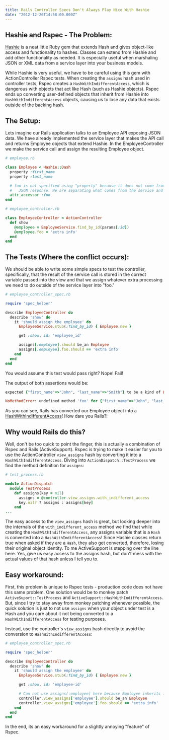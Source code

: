 ```yaml
---
title: Rails Controller Specs Don't Always Play Nice With Hashie
date: "2012-12-26T14:58:00.000Z"
---
```


## Hashie and Rspec - The Problem:

[Hashie](https://github.com/intridea/hashie) is a neat little Ruby gem that extends Hash and gives
object-like access and functionality to hashes. Classes can extend from Hashie and add other
functionality as needed. It is especially useful when marshaling JSON or XML data from a service
layer into your business models.

While Hashie is very useful, we have to be careful using this gem with ActionController Rspec tests.
When creating the `assigns` hash used in controller tests, Rspec creates a
`HashWithIndifferentAccess`, which is dangerous with objects that act like Hash (such as Hashie
objects). Rspec ends up converting user-defined objects that inherit from Hashie into
`HashWithIndifferentAccess` objects, causing us to lose any data that exists outside of the backing
hash.

## The Setup:

Lets imagine our Rails application talks to an Employee API exposing JSON data. We have already
implemented the service layer that makes the API call and returns Employee objects that extend
Hashie. In the EmployeeController we make the service call and assign the resulting Employee object.

```ruby
# employee.rb

class Employee < Hashie::Dash
  property :first_name
  property :last_name

  # foo is not specified using "property" because it does not come from the EmployeeService
  #   JSON response. We are separating what comes from the service and what does not.
  attr_accessor :foo
end
```

```ruby
# employee_controller.rb

class EmployeeController < ActionController
  def show
    @employee = EmployeeService.find_by_id(params[:id])
    @employee.foo = 'extra info'
  end
end
```

## The Tests (Where the conflict occurs):

We should be able to write some simple specs to test the controller, specifically, that the result
of the service call is stored in the correct variable passed into the view and that we assign
whatever extra processing we need to do outside of the service layer into "foo."

```ruby
# employee_controller_spec.rb

require 'spec_helper'

describe EmployeeController do
  describe 'show' do
    it 'should assign the employee' do
      EmployeeService.stub(:find_by_id) { Employee.new }

      get :show, id: 'employee_id'

      assigns[:employee].should be_an Employee
      assigns[:employee].foo.should == 'extra info'
    end
  end
end
```

You would assume this test would pass right? Nope! Fail!

The output of both assertions would be:

```ruby
expected {"first_name"=>"John", "last_name"=>"Smith"} to be a kind of Employee

NoMethodError: undefined method 'foo' for {"first_name"=>"John", "last_name"=>"Smith"}:ActiveSupport::HashWithIndifferentAccess
```

As you can see, Rails has converted our Employee object into a
[HashWithIndifferentAccess](http://api.rubyonrails.org/classes/ActiveSupport/HashWithIndifferentAccess.html)!
How dare you Rails?!

## Why would Rails do this?

Well, don't be too quick to point the finger, this is actually a combination of Rspec and Rails
(ActiveSupport). Rspec is trying to make it easier for you to use the ActionController
`view_assigns` hash by converting it into a `HashWithIndifferentAccess`. Diving into
`ActionDispatch::TestProcess` we find the method definition for `assigns`:

```ruby
# test_process.rb

module ActionDispatch
  module TestProcess
    def assigns(key = nil)
      assigns = @controller.view_assigns.with_indifferent_access
      key.nil? ? assigns : assigns[key]
    end
...
```

The easy access to the `view_assigns` hash is great, but looking deeper into the internals of the
`with_indifferent_access` method we find that while creating the `HashWithIndifferentAccess`, any
assigns variable that is a `Hash` is converted into a `HashWithIndifferentAccess`! Since Hashie
classes return true when asked if they are a `Hash`, they also get converted, therefore, losing
their original object identity. To me ActiveSupport is stepping over the line here. Yes, give us
easy access to the assigns hash, but don't mess with the actual values of that hash unless I tell
you to.

## Easy workaround:

First, this problem is unique to Rspec tests - production code does not have this same problem. One
solution would be to monkey patch `ActiveSuport::TestProcess` and
`ActiveSupport::HashWithIndifferentAccess`. But, since I try to stay away from monkey patching
whenever possible, the quick solution is just to not use `assigns` when your object under test is a
Hash and you care about it not being converted to a `HashWithIndifferentAccess` for testing
purposes.

Instead, use the controller's `view_assigns` hash directly to avoid the conversion to
`HashWithIndifferentAccess`:

```ruby
# employee_controller_spec.rb

require 'spec_helper'

describe EmployeeController do
  describe 'show' do
    it 'should assign the employee' do
      EmployeeService.stub(:find_by_id) { Employee.new }

      get :show, id: 'employee-id'

      # Can not use assigns[:employee] here because Employee inherits from Hashie
      controller.view_assigns['employee'].should be_an Employee
      controller.view_assigns['employee'].foo.should == 'extra info'
    end
  end
end
```

In the end, its an easy workaround for a slightly annoying "feature" of Rspec.
